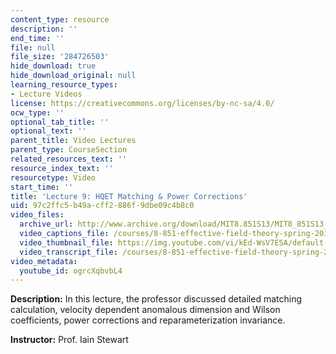 ```yaml
---
content_type: resource
description: ''
end_time: ''
file: null
file_size: '284726503'
hide_download: true
hide_download_original: null
learning_resource_types:
- Lecture Videos
license: https://creativecommons.org/licenses/by-nc-sa/4.0/
ocw_type: ''
optional_tab_title: ''
optional_text: ''
parent_title: Video Lectures
parent_type: CourseSection
related_resources_text: ''
resource_index_text: ''
resourcetype: Video
start_time: ''
title: 'Lecture 9: HQET Matching & Power Corrections'
uid: 97c2ffc5-b49a-cff2-886f-9dbe09c4b8c0
video_files:
  archive_url: http://www.archive.org/download/MIT8.851S13/MIT8_851S13_lec09_300k.mp4
  video_captions_file: /courses/8-851-effective-field-theory-spring-2013/9651716116e35a078dee85177d25a82a_ogrcXqbvbL4.vtt
  video_thumbnail_file: https://img.youtube.com/vi/kEd-WsV7ESA/default.jpg
  video_transcript_file: /courses/8-851-effective-field-theory-spring-2013/8829b9e0d392930a630aabad53395e72_ogrcXqbvbL4.pdf
video_metadata:
  youtube_id: ogrcXqbvbL4
---
```


**Description:** In this lecture, the professor discussed detailed matching calculation, velocity dependent anomalous dimension and Wilson coefficients, power corrections and reparameterization invariance.

**Instructor:** Prof. Iain Stewart

